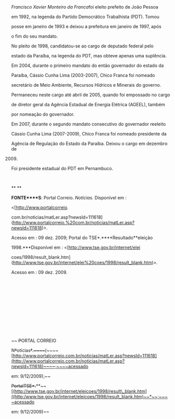 

 



*Francisco Xavier Monteiro da Franca*foi eleito prefeito de João Pessoa

em 1992, na legenda do Partido Democrático Trabalhista (PDT). Tomou

posse em janeiro de 1993 e deixou a prefeitura em janeiro de 1997, após

o fim do seu mandato.



No pleito de 1998, candidatou-se ao cargo de deputado federal pelo

estado da Paraíba, na legenda do PDT, mas obteve apenas uma suplência.



Em 2004, durante o primeiro mandato do então governador do estado da

Paraíba, Cássio Cunha Lima (2003-2007), Chico Franca foi nomeado

secretário de Meio Ambiente, Recursos Hídricos e Minerais do governo.

Permaneceu neste cargo até abril de 2005, quando foi empossado no cargo

de diretor geral da Agência Estadual de Energia Elétrica (AGEEL), também

por nomeação do governador.



Em 2007, durante o segundo mandato consecutivo do governador reeleito

Cássio Cunha Lima (2007-2009), Chico Franca foi nomeado presidente da

Agência de Regulação do Estado da Paraíba. Deixou o cargo em dezembro de

2009.



Foi presidente estadual do PDT em Pernambuco.



 



** **



**FONTE****S**: Portal Correio. *Notícias*. Disponível em :

\<[http://www.portalcorreio.

com.br/noticias/matLer.asp?newsId=111618](http://www.portalcorreio.%20com.br/noticias/matLer.asp?newsId=111618)\>.

Acesso em : 09 dez. 2009; Portal do TSE*.****Resultado**eleição

1998.***Disponível em : \<[http://www.tse.gov.br/internet/elei

coes/1998/result\_blank.htm](http://www.tse.gov.br/internet/elei%20coes/1998/result_blank.htm)*\>*.

Acesso em : 09 dez. 2009.



 



 



 



 



 



 



~~ ~~~~P~~~~ORTAL CORREIO

N~~*~~otícias~~*~~.~~*~~~~*~~(~~~~[http://www.portalcorreio.com.br/noticias/matLer.asp?newsId=111618](http://www.portalcorreio.com.br/noticias/matLer.asp?newsId=111618)~~~~;~~~~acessado

em: 9/12/2009);~~



~~Portal~~~~~~~~TSE~~*~~.~~**~~[(http://www.tse.gov.br/internet/eleicoes/1998/result\_blank.htm]((http:/www.tse.gov.br/internet/eleicoes/1998/result_blank.htm)~~*~~;~~~~acessado

em: 9/12/2009)~~

